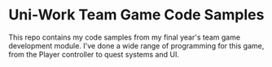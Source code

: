 # Uni-Work Team Game Code Samples
This repo contains my code samples from my final year's team game development module. I've done a wide range of programming for this game, from the Player controller to quest systems and UI. 
